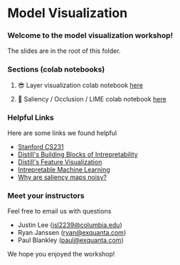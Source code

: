 # Model Visualization


### Welcome to the model visualization workshop! 


The slides are in the root of this folder.



### Sections (colab notebooks)

1. 😎 Layer visualization colab notebook [here](https://colab.research.google.com/drive/15ZY1pUJWdGCMYS-jjOLo6gKnZLNch5CQ)


2. 🤖 Saliency / Occlusion / LIME colab notebook [here](https://colab.research.google.com/drive/18-XCZ5JVrfvA4QyPjZETxDTqCR4iiifl)



### Helpful Links

Here are some links we found helpful

* [Stanford CS231](http://cs231n.github.io/understanding-cnn/)
* [Distill's Building Blocks of Intrepretability](https://distill.pub/2018/building-blocks/)
* [Distill's Feature Visualization](https://distill.pub/2017/feature-visualization/)
* [Intrepretable Machine Learning](https://christophm.github.io/interpretable-ml-book/cnn-features.html)
* [Why are saliency maps noisy?](https://arxiv.org/pdf/1902.04893.pdf)



### Meet your instructors


Feel free to email us with questions


* Justin Lee (jsl2239@columbia.edu)
* Ryan Janssen (ryan@exquanta.com)
* Paul Blankley (paul@exquanta.com)



We hope you enjoyed the workshop!

